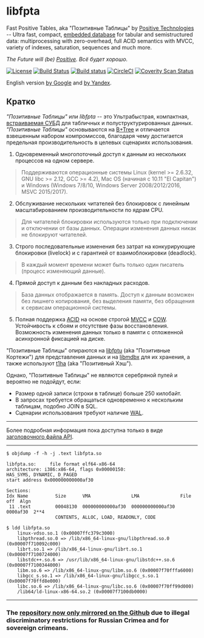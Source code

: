 <!-- Required extensions: pymdownx.betterem, pymdownx.tilde, pymdownx.emoji, pymdownx.tasklist, pymdownx.superfences -->

libfpta
==============================================
Fast Positive Tables, aka "Позитивные Таблицы"
by [Positive Technologies](https://www.ptsecurity.ru) -- Ultra fast, compact, [embedded database](https://en.wikipedia.org/wiki/Embedded_database)
for tabular and semistructured data:
multiprocessing with zero-overhead, full ACID semantics with MVCC,
variety of indexes, saturation, sequences and much more.


*The Future will (be) [Positive](https://www.ptsecurity.com). Всё будет хорошо.*

[![License](https://img.shields.io/badge/License-Apache%202.0-blue.svg)](https://opensource.org/licenses/Apache-2.0)
[![Build Status](https://travis-ci.org/leo-yuriev/libfpta.svg?branch=master)](https://travis-ci.org/leo-yuriev/libfpta)
[![Build status](https://ci.appveyor.com/api/projects/status/wiixsody1o9474g9/branch/master?svg=true)](https://ci.appveyor.com/project/leo-yuriev/libfpta/branch/master)
[![CircleCI](https://circleci.com/gh/leo-yuriev/libfpta/tree/master.svg?style=svg)](https://circleci.com/gh/leo-yuriev/libfpta/tree/master)
[![Coverity Scan Status](https://scan.coverity.com/projects/12920/badge.svg)](https://scan.coverity.com/projects/leo-yuriev-libfpta)

English version [by Google](https://translate.googleusercontent.com/translate_c?act=url&ie=UTF8&sl=ru&tl=en&u=https://github.com/leo-yuriev/libfpta/tree/master)
and [by Yandex](https://translate.yandex.ru/translate?url=https%3A%2F%2Fgithub.com%2Fleo-yuriev%2Flibfpta%2Ftree%2Fmaster&lang=ru-en).


## Кратко

_"Позитивные Таблицы"_ или _libfpta_ -- это Ультрабыстрая, компактная, [встраиваемая СУБД](https://ru.wikipedia.org/wiki/%D0%92%D1%81%D1%82%D1%80%D0%B0%D0%B8%D0%B2%D0%B0%D0%B5%D0%BC%D0%B0%D1%8F_%D0%A1%D0%A3%D0%91%D0%94)
для табличных и полуструктурированных данных.
_"Позитивные Таблицы"_ основываются на [B+Tree](https://ru.wikipedia.org/wiki/B%2B-%D0%B4%D0%B5%D1%80%D0%B5%D0%B2%D0%BE) и отличается взвешенным набором компромиссов,
благодаря чему достигается предельная производительность в целевых сценариях использования.

1. Одновременный многопоточный доступ к данным из нескольких процессов на
одном сервере.
  > Поддерживаются операционные системы
  > Linux (kernel >= 2.6.32, GNU libc >= 2.12, GCC >= 4.2), Mac OS (начиная с 10.11 "El Capitan") и
  > Windows (Windows 7/8/10, Windows Server 2008/2012/2016, MSVC 2015/2017).

2. Обслуживание нескольких читателей без блокировок с линейным
масштабированием производительности по ядрам CPU.
  > Для читателей блокировки используются только при подключении и
  > отключении от базы данных. Операции изменения данных никак не блокируют
  > читателей.

3. Строго последовательные изменения без затрат на конкурирующие
блокировки (livelock) и с гарантией от взаимоблокировки (deadlock).
  > В каждый момент времени может быть только один писатель (процесс
  > изменяющий данные).

4. Прямой доступ к данным без накладных расходов.
  > База данных отображается в память. Доступ к данным возможен без
  > лишнего копирования, без выделения памяти, без обращения к сервисам
  > операционной системы.

5. Полная поддержка [ACID](https://ru.wikipedia.org/wiki/ACID) на основе строгой [MVCC](https://ru.wikipedia.org/wiki/MVCC) и
[COW](https://ru.wikipedia.org/wiki/%D0%9A%D0%BE%D0%BF%D0%B8%D1%80%D0%BE%D0%B2%D0%B0%D0%BD%D0%B8%D0%B5_%D0%BF%D1%80%D0%B8_%D0%B7%D0%B0%D0%BF%D0%B8%D1%81%D0%B8).
Устойчивость к сбоям и отсутствие фазы восстановления. Возможность
изменения данных только в памяти с отложенной асинхронной фиксацией на диске.

"Позитивные Таблицы" опираются на [libfptu](https://github.com/leo-yuriev/libfptu) (aka "Позитивные Кортежи")
для представления данных и на [libmdbx](https://github.com/ReOpen/libmdbx)
для их хранения, а также используют [t1ha](https://github.com/PositiveTechnologies/t1ha) (aka "Позитивный Хэш").

Однако, "Позитивные Таблицы" не являются серебряной пулей и вероятно не
подойдут, если:

 * Размер одной записи (строки в таблице) больше 250 килобайт.
 * В запросах требуется обращаться одновременно к нескольким таблицам, подобно JOIN в SQL.
 * Сценарии использования требуют наличие [WAL](https://ru.wikipedia.org/wiki/%D0%97%D0%B0%D0%BF%D0%B8%D1%81%D1%8C_%D1%81_%D0%BF%D1%80%D0%B5%D0%B4%D0%B2%D0%B0%D1%80%D0%B8%D1%82%D0%B5%D0%BB%D1%8C%D0%BD%D1%8B%D0%BC_%D0%B6%D1%83%D1%80%D0%BD%D0%B0%D0%BB%D0%B8%D1%80%D0%BE%D0%B2%D0%B0%D0%BD%D0%B8%D0%B5%D0%BC).

--------------------------------------------------------------------------------

Более подробная информация пока доступна только в виде [заголовочного файла API](fast_positive/tables.h).

--------------------------------------------------------------------------------

```
$ objdump -f -h -j .text libfpta.so

libfpta.so:     file format elf64-x86-64
architecture: i386:x86-64, flags 0x00000150:
HAS_SYMS, DYNAMIC, D_PAGED
start address 0x000000000000af30

Sections:
Idx Name          Size      VMA               LMA               File off  Algn
 11 .text         00048130  000000000000af30  000000000000af30  0000af30  2**4
                  CONTENTS, ALLOC, LOAD, READONLY, CODE
```

```
$ ldd libfpta.so
	linux-vdso.so.1 (0x00007ffc379c3000)
	libpthread.so.0 => /lib/x86_64-linux-gnu/libpthread.so.0 (0x00007f710092c000)
	librt.so.1 => /lib/x86_64-linux-gnu/librt.so.1 (0x00007f7100724000)
	libstdc++.so.6 => /usr/lib/x86_64-linux-gnu/libstdc++.so.6 (0x00007f7100344000)
	libm.so.6 => /lib/x86_64-linux-gnu/libm.so.6 (0x00007f70fffa6000)
	libgcc_s.so.1 => /lib/x86_64-linux-gnu/libgcc_s.so.1 (0x00007f70ffd8e000)
	libc.so.6 => /lib/x86_64-linux-gnu/libc.so.6 (0x00007f70ff99d000)
	/lib64/ld-linux-x86-64.so.2 (0x00007f7100db0000)
```

-----
### The [repository now only mirrored on the Github](https://abf.io/erthink/libfpta) due to illegal discriminatory restrictions for Russian Crimea and for sovereign crimeans.
